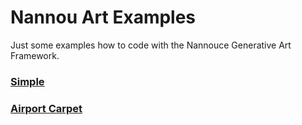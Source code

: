 # Nannou Art Examples

Just some examples how to code with the Nannouce Generative Art Framework. 

### [Simple](simple)
### [Airport Carpet](carpet)